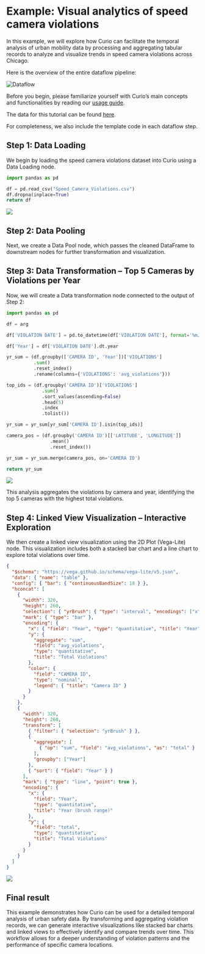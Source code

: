 # Example: Visual analytics of speed camera violations

In this example, we will explore how Curio can facilitate the temporal analysis of urban mobility data by processing and aggregating tabular records to analyze and visualize trends in speed camera violations across Chicago.

Here is the overview of the entire dataflow pipeline:

![Dataflow](./images/7-1.png)

Before you begin, please familiarize yourself with Curio’s main concepts and functionalities by reading our [usage guide](https://github.com/urban-toolkit/curio/blob/main/docs/USAGE.md).

The data for this tutorial can be found [here](https://drive.google.com/drive/folders/1eCy0nMHZ3jt_MKWRLKDjl75Q9fK5xdf6?usp=sharing).

For completeness, we also include the template code in each dataflow step.

## Step 1: Data Loading

We begin by loading the speed camera violations dataset into Curio using a Data Loading node.

```python
import pandas as pd

df = pd.read_csv("Speed_Camera_Violations.csv")
df.dropna(inplace=True)
return df
```

![](./images/7-2.png)

## Step 2: Data Pooling

Next, we create a Data Pool node, which passes the cleaned DataFrame to downstream nodes for further transformation and visualization.

## Step 3: Data Transformation – Top 5 Cameras by Violations per Year

Now, we will create a Data transformation node connected to the output of Step 2:

```python
import pandas as pd

df = arg

df['VIOLATION DATE'] = pd.to_datetime(df['VIOLATION DATE'], format='%m/%d/%Y')

df['Year'] = df['VIOLATION DATE'].dt.year

yr_sum = (df.groupby(['CAMERA ID', 'Year'])['VIOLATIONS']
          .sum()
          .reset_index()
          .rename(columns={'VIOLATIONS': 'avg_violations'}))

top_ids = (df.groupby('CAMERA ID')['VIOLATIONS']
             .sum()
             .sort_values(ascending=False)
             .head(5)
             .index
             .tolist())

yr_sum = yr_sum[yr_sum['CAMERA ID'].isin(top_ids)]

camera_pos = (df.groupby('CAMERA ID')[['LATITUDE', 'LONGITUDE']]
                .mean()
                .reset_index())

yr_sum = yr_sum.merge(camera_pos, on='CAMERA ID')

return yr_sum
```

![](./images/7-3.png)

This analysis aggregates the violations by camera and year, identifying the top 5 cameras with the highest total violations.

## Step 4: Linked View Visualization – Interactive Exploration

We then create a linked view visualization using the 2D Plot (Vega-Lite) node. This visualization includes both a stacked bar chart and a line chart to explore total violations over time.

```json
{
  "$schema": "https://vega.github.io/schema/vega-lite/v5.json",
  "data": { "name": "table" },
  "config": { "bar": { "continuousBandSize": 18 } },
  "hconcat": [
    {
      "width": 320,
      "height": 260,
      "selection": { "yrBrush": { "type": "interval", "encodings": ["x"] } },
      "mark": { "type": "bar" },
      "encoding": {
        "x": { "field": "Year", "type": "quantitative", "title": "Year" },
        "y": {
          "aggregate": "sum",
          "field": "avg_violations",
          "type": "quantitative",
          "title": "Total Violations"
        },
        "color": {
          "field": "CAMERA ID",
          "type": "nominal",
          "legend": { "title": "Camera ID" }
        }
      }
    },
    {
      "width": 320,
      "height": 260,
      "transform": [
        { "filter": { "selection": "yrBrush" } },
        {
          "aggregate": [
            { "op": "sum", "field": "avg_violations", "as": "total" }
          ],
          "groupby": ["Year"]
        },
        { "sort": { "field": "Year" } }
      ],
      "mark": { "type": "line", "point": true },
      "encoding": {
        "x": {
          "field": "Year",
          "type": "quantitative",
          "title": "Year (brush range)"
        },
        "y": {
          "field": "total",
          "type": "quantitative",
          "title": "Total Violations"
        }
      }
    }
  ]
}
```

![](./images/7-4.png)

## Final result

This example demonstrates how Curio can be used for a detailed temporal analysis of urban safety data. By transforming and aggregating violation records, we can generate interactive visualizations like stacked bar charts and linked views to effectively identify and compare trends over time. This workflow allows for a deeper understanding of violation patterns and the performance of specific camera locations.
